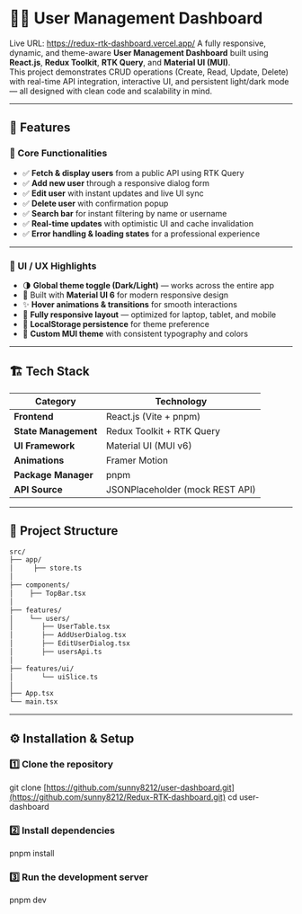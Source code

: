 # 🧑‍💻 User Management Dashboard

Live URL: https://redux-rtk-dashboard.vercel.app/
A fully responsive, dynamic, and theme-aware **User Management Dashboard** built using **React.js**, **Redux Toolkit**, **RTK Query**, and **Material UI (MUI)**.  
This project demonstrates CRUD operations (Create, Read, Update, Delete) with real-time API integration, interactive UI, and persistent light/dark mode — all designed with clean code and scalability in mind.

---

## 🚀 Features

### 🧩 Core Functionalities
- ✅ **Fetch & display users** from a public API using RTK Query
- ✅ **Add new user** through a responsive dialog form
- ✅ **Edit user** with instant updates and live UI sync
- ✅ **Delete user** with confirmation popup
- ✅ **Search bar** for instant filtering by name or username
- ✅ **Real-time updates** with optimistic UI and cache invalidation
- ✅ **Error handling & loading states** for a professional experience

---

### 🎨 UI / UX Highlights
- 🌗 **Global theme toggle (Dark/Light)** — works across the entire app
- 🧱 Built with **Material UI 6** for modern responsive design
- ✨ **Hover animations & transitions** for smooth interactions
- 📱 **Fully responsive layout** — optimized for laptop, tablet, and mobile
- 💾 **LocalStorage persistence** for theme preference
- 🧠 **Custom MUI theme** with consistent typography and colors

---

## 🏗️ Tech Stack

| Category | Technology |
|-----------|-------------|
| **Frontend** | React.js (Vite + pnpm) |
| **State Management** | Redux Toolkit + RTK Query |
| **UI Framework** | Material UI (MUI v6) |
| **Animations** | Framer Motion |
| **Package Manager** | pnpm |
| **API Source** | JSONPlaceholder (mock REST API) |

---

## 📂 Project Structure
```bash
src/
├── app/
│     ├── store.ts
│
├── components/
│    ├── TopBar.tsx
│
├── features/
│    └── users/
│       ├── UserTable.tsx
│       ├── AddUserDialog.tsx
│       ├── EditUserDialog.tsx
│       ├── usersApi.ts
│
├── features/ui/
│       └── uiSlice.ts
│
├── App.tsx
└── main.tsx
```

---

## ⚙️ Installation & Setup

### 1️⃣ Clone the repository

git clone [https://github.com/sunny8212/user-dashboard.git](https://github.com/sunny8212/Redux-RTK-dashboard.git)
cd user-dashboard
### 2️⃣ Install dependencies

pnpm install

### 3️⃣ Run the development server

pnpm dev






